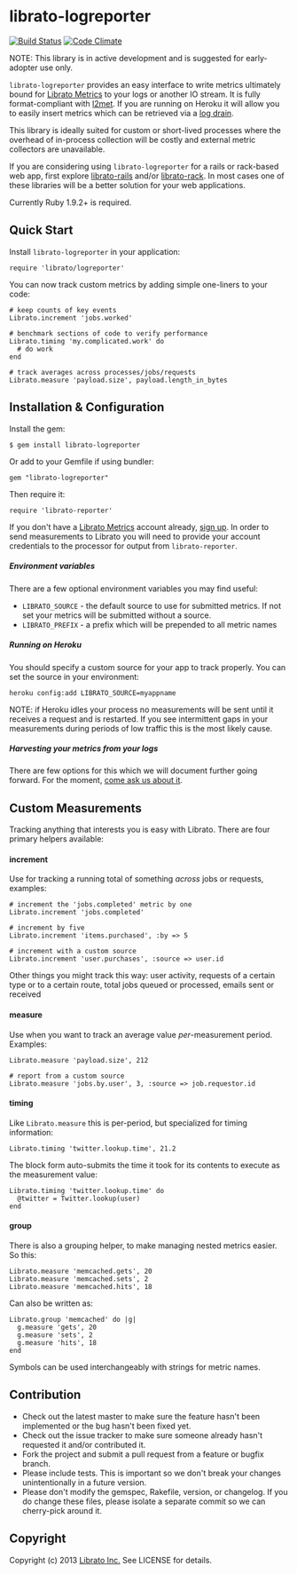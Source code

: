 librato-logreporter
=======

[![Build Status](https://secure.travis-ci.org/librato/librato-logreporter.png?branch=master)](http://travis-ci.org/librato/librato-logreporter) [![Code Climate](https://codeclimate.com/github/librato/librato-logreporter.png)](https://codeclimate.com/github/librato/librato-logreporter)

NOTE: This library is in active development and is suggested for early-adopter use only.

`librato-logreporter` provides an easy interface to write metrics ultimately bound for [Librato Metrics](https://metrics.librato.com/) to your logs or another IO stream. It is fully format-compliant with [l2met](https://github.com/ryandotsmith/l2met). If you are running on Heroku it will allow you to easily insert metrics which can be retrieved via a [log drain](https://devcenter.heroku.com/articles/logging#syslog-drains).

This library is ideally suited for custom or short-lived processes where the overhead of in-process collection will be costly and external metric collectors are unavailable.

If you are considering using `librato-logreporter` for a rails or rack-based web app, first explore [librato-rails](https://github.com/librato/librato-rails) and/or [librato-rack](https://github.com/librato/librato-rack). In most cases one of these libraries will be a better solution for your web applications.

Currently Ruby 1.9.2+ is required.

## Quick Start

Install `librato-logreporter` in your application:

    require 'librato/logreporter'

You can now track custom metrics by adding simple one-liners to your code:

    # keep counts of key events
    Librato.increment 'jobs.worked'

    # benchmark sections of code to verify performance
    Librato.timing 'my.complicated.work' do
      # do work
    end

    # track averages across processes/jobs/requests
    Librato.measure 'payload.size', payload.length_in_bytes

## Installation & Configuration

Install the gem:

    $ gem install librato-logreporter

Or add to your Gemfile if using bundler:

    gem "librato-logreporter"

Then require it:

    require 'librato-reporter'

If you don't have a [Librato Metrics](https://metrics.librato.com/) account already, [sign up](https://metrics.librato.com/). In order to send measurements to Librato you will need to provide your account credentials to the processor for output from `librato-reporter`.

##### Environment variables

There are a few optional environment variables you may find useful:

* `LIBRATO_SOURCE` - the default source to use for submitted metrics. If not set your metrics will be submitted without a source.
* `LIBRATO_PREFIX` - a prefix which will be prepended to all metric names

##### Running on Heroku

You should specify a custom source for your app to track properly. You can set the source in your environment:

    heroku config:add LIBRATO_SOURCE=myappname

NOTE: if Heroku idles your process no measurements will be sent until it receives a request and is restarted. If you see intermittent gaps in your measurements during periods of low traffic this is the most likely cause.

##### Harvesting your metrics from your logs

There are few options for this which we will document further going forward. For the moment, [come ask us about it](http://chat.librato.com/).

## Custom Measurements

Tracking anything that interests you is easy with Librato. There are four primary helpers available:

#### increment

Use for tracking a running total of something _across_ jobs or requests, examples:

    # increment the 'jobs.completed' metric by one
    Librato.increment 'jobs.completed'

    # increment by five
    Librato.increment 'items.purchased', :by => 5

    # increment with a custom source
    Librato.increment 'user.purchases', :source => user.id

Other things you might track this way: user activity, requests of a certain type or to a certain route, total jobs queued or processed, emails sent or received

#### measure

Use when you want to track an average value _per_-measurement period. Examples:

    Librato.measure 'payload.size', 212

    # report from a custom source
    Librato.measure 'jobs.by.user', 3, :source => job.requestor.id

#### timing

Like `Librato.measure` this is per-period, but specialized for timing information:

    Librato.timing 'twitter.lookup.time', 21.2

The block form auto-submits the time it took for its contents to execute as the measurement value:

    Librato.timing 'twitter.lookup.time' do
      @twitter = Twitter.lookup(user)
    end

#### group

There is also a grouping helper, to make managing nested metrics easier. So this:

    Librato.measure 'memcached.gets', 20
    Librato.measure 'memcached.sets', 2
    Librato.measure 'memcached.hits', 18

Can also be written as:

    Librato.group 'memcached' do |g|
      g.measure 'gets', 20
      g.measure 'sets', 2
      g.measure 'hits', 18
    end

Symbols can be used interchangeably with strings for metric names.

## Contribution

* Check out the latest master to make sure the feature hasn't been implemented or the bug hasn't been fixed yet.
* Check out the issue tracker to make sure someone already hasn't requested it and/or contributed it.
* Fork the project and submit a pull request from a feature or bugfix branch.
* Please include tests. This is important so we don't break your changes unintentionally in a future version.
* Please don't modify the gemspec, Rakefile, version, or changelog. If you do change these files, please isolate a separate commit so we can cherry-pick around it.

## Copyright

Copyright (c) 2013 [Librato Inc.](http://librato.com) See LICENSE for details.
